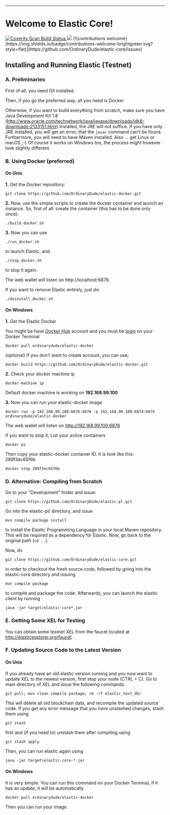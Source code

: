 ----
# Welcome to Elastic Core! #

<a href="https://scan.coverity.com/projects/ordinarydude-elastic-core">
  <img alt="Coverity Scan Build Status"
       src="https://scan.coverity.com/projects/10946/badge.svg"/>
</a> <img src="https://travis-ci.org/OrdinaryDude/elastic-core.svg?branch=master"></img> [![contributions welcome](https://img.shields.io/badge/contributions-welcome-brightgreen.svg?style=flat)](https://github.com/OrdinaryDude/elastic-core/issues)

## Installing and Running Elastic (Testnet) ##

### A. Preliminaries ###

First of all, you need Git installed.

Then, if you go the preferred way, all you need is Docker.

Otherwise, if you want to build everything from scratch, make sure you have Java Development Kit 1.8 (http://www.oracle.com/technetwork/java/javase/downloads/jdk8-downloads-2133151.html) installed, the JRE will not suffice. If you have only JRE installed, you will get an error, that the `javac` command can't be found. Furthermore, you will need to have Maven installed. Also ... get Linux or macOS ;-) Of course it works on Windows too, the process might however look slightly different.


### B. Using Docker (preferred) ###

#### On Unix ####

**1.** Get the Docker repository:

`git clone https://github.com/OrdinaryDude/elastic-docker.git`

**2.** Now, use the simple scripts to create the docker container and launch an instance.
So, first of all: create the container (this has to be done only once):

`./build_docker.sh`

**3.** Now you can use

`./run_docker.sh`

to launch Elastic, and

`./stop_docker.sh`

to stop it again.

The web wallet will listen on http://localhost:6876.

If you want to remove Elastic entirely, just do:

`./deinstall_docker.sh`

#### On Windows ####

**1.** Get the Elastic Docker 

You might be have [Docker Hub](https://hub.docker.com "Docker Hub")  account and you must be [login](https://docs.docker.com/engine/reference/commandline/login/ "Login to your account") on your Docker Terminal

`docker pull ordinarydude/elastic-docker`

(optional) If you don't want to create account, you can use;

`docker build https://github.com/OrdinaryDude/elastic-docker.git`

**2.** Check your docker machine ip

`docker-machine ip`
 
Default docker machine is working on **192.168.99.100**

**3.** Now you can run your elastic-docker image 

`docker run -p 192.168.99.100:6876:6876 -p 192.168.99.100:6874:6874 ordinarydude/elastic-docker`

The web wallet will listen on http://192.168.99.100:6876

If you want to stop it; List your active containers

`docker ps`

Then copy your elastic-docker container ID. It is look like this: 289f3ec65f6b 

`docker stop 289f3ec65f6b`


### D. Alternative: Compiling from Scratch ###

Go to your "Development" folder and issue:

`git clone https://github.com/OrdinaryDude/elastic-pl.git`

Go into the elastic-pl/ directory, and issue

`mvn compile package install`

to install the Elastic Programming Language in your local Maven repository. This will be required as a dependency for Elastic. Now, go back to the original path (`cd ..`).

Now, do

`git clone https://github.com/OrdinaryDude/elastic-core.git`

in order to checkout the fresh source code, followed by going into the elastic-core directory and issuing

`mvn compile package`

to compile and package the code. Afterwards, you can launch the elastic client by running

`java -jar target/elastic-core*.jar`

### E. Getting Some XEL for Testing ###

You can obtain some testnet XEL from the faucet located at http://elasticexplorer.org/faucet.

### F. Updating Source Code to the Latest Version ###


#### On Unix ####

If you already have an old elastic version running and you now want to update XEL to the newest version, first stop your node (CTRL + C).
Go to main directory of XEL and issue the following commands.

`git pull;
mvn clean compile package;
rm -rf elastic_test_db/`

This will delete all old blockchain data, and recompile the updated source code. If you get any error message that you have unstashed changes, stash them using

`git stash`

first and (if you need to) unstash them after compiling using

`git stash apply`

Then, you can run elastic again using

`java -jar target\elastic-core-*.jar`


#### On Windows ####

It is very simple. You can run this command on your Docker Terminal, if it has an update, it will be automatically

`docker pull ordinarydude/elastic-docker`

Then you can run your image.